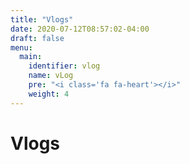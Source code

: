 ```yaml
---
title: "Vlogs"
date: 2020-07-12T08:57:02-04:00
draft: false
menu:
  main:
    identifier: vlog
    name: vLog
    pre: "<i class='fa fa-heart'></i>"
    weight: 4
---
```


# Vlogs
